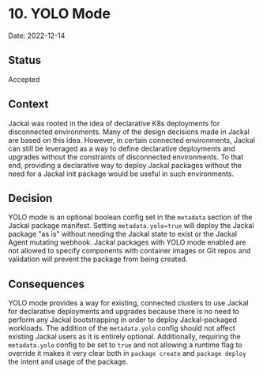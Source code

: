 # 10. YOLO Mode

Date: 2022-12-14

## Status

Accepted

## Context

Jackal was rooted in the idea of declarative K8s deployments for disconnected environments. Many of the design decisions made in Jackal are based on this idea. However, in certain connected environments, Jackal can still be leveraged as a way to define declarative deployments and upgrades without the constraints of disconnected environments. To that end, providing a declarative way to deploy Jackal packages without the need for a Jackal init package would be useful in such environments.

## Decision

YOLO mode is an optional boolean config set in the `metadata` section of the Jackal package manifest. Setting `metadata.yolo=true` will deploy the Jackal package "as is" without needing the Jackal state to exist or the Jackal Agent mutating webhook. Jackal packages with YOLO mode enabled are not allowed to specify components with container images or Git repos and validation will prevent the package from being created.

## Consequences

YOLO mode provides a way for existing, connected clusters to use Jackal for declarative deployments and upgrades because there is no need to perform any Jackal bootstrapping in order to deploy Jackal-packaged workloads. The addition of the `metadata.yolo` config should not affect existing Jackal users as it is entirely optional. Additionally, requiring the `metadata.yolo` config to be set to `true` and not allowing a runtime flag to override it makes it very clear both in `package create` and `package deploy` the intent and usage of the package.
